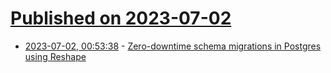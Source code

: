 # [Published on 2023-07-02](index.md)

* [2023-07-02, 00:53:38](https://lobste.rs/s/bstz5g/zero_downtime_schema_migrations) - [Zero-downtime schema migrations in Postgres using Reshape](https://fabianlindfors.se/blog/schema-migrations-in-postgres-using-reshape/)
